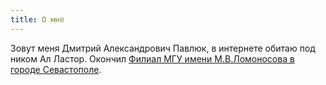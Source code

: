 ```yaml
---
title: О мне
---
```

Зовут меня Дмитрий Александрович Павлюк, в интернете обитаю под ником Ал Ластор.
Окончил [Филиал МГУ имени М.В.Ломоносова в городе Севастополе](http://sev.msu.ru/).
